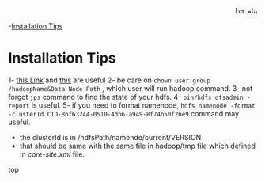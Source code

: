 <div dir="rtl">بنام خدا</div>

-[Installation Tips](#installation-tips)



# Installation Tips
1- [this Link](https://www.tutorialspoint.com/hadoop/hadoop_multi_node_cluster.htm) and [this](https://linode.com/docs/databases/hadoop/how-to-install-and-set-up-hadoop-cluster/) are useful
2- be care on `chown user:group /hadoopName&Data Node Path` , which user will run hadoop command.
3- not forgot `jps` command to find the state of your hdfs.
4- `bin/hdfs dfsadmin -report` is useful.
5- if you need to format namenode, `hdfs namenode -format -clusterId CID-8bf63244-0510-4db6-a949-8f74b50f2be9` command may useful.
  - the clusterId is in /hdfsPath/namende/current/VERSION
  - that should be same with the same file in hadoop/tmp file which defined in _core-site.xml_ file.

[top](#top)
